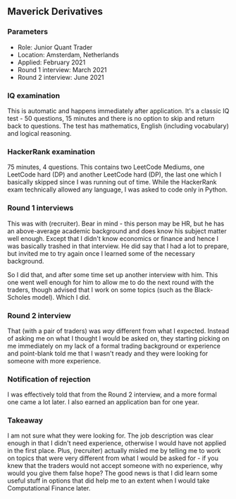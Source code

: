 ## Maverick Derivatives

### Parameters
* Role: Junior Quant Trader
* Location: Amsterdam, Netherlands
* Applied: February 2021
* Round 1 interview: March 2021
* Round 2 interview: June 2021

### IQ examination

This is automatic and happens immediately after application. It's a classic IQ test - 50 questions, 15 minutes and there is no option to skip and return back to questions. The test has mathematics, English (including vocabulary) and logical reasoning. 

### HackerRank examination

75 minutes, 4 questions. This contains two LeetCode Mediums, one LeetCode hard (DP) and another LeetCode hard (DP), the last one which I basically skipped since I was running out of time. While the HackerRank exam technically allowed any language, I was asked to code only in Python.

### Round 1 interviews

This was with (recruiter). Bear in mind - this person may be HR, but he has an above-average academic background and does know his subject matter well enough. Except that I didn't know economics or finance and hence I was basically trashed in that interview. He did say that I had a lot to prepare, but invited me to try again once I learned some of the necessary background.

So I did that, and after some time set up another interview with him. This one went well enough for him to allow me to do the next round with the traders, though advised that I work on some topics (such as the Black-Scholes model). Which I did. 

### Round 2 interview

That (with a pair of traders) was _way_ different from what I expected. Instead of asking me on what I thought I would be asked on, they starting picking on me immediately on my lack of a formal trading background or experience and point-blank told me that I wasn't ready and they were looking for someone with more experience.

### Notification of rejection

I was effectively told that from the Round 2 interview, and a more formal one came a lot later. I also earned an application ban for one year.

### Takeaway

I am not sure what they were looking for. The job description was clear enough in that I didn't need experience, otherwise I would have not applied in the first place. Plus, (recruiter) actually misled me by telling me to work on topics that were very different from what I would be asked for - if you knew that the traders would not accept someone with no experience, why would you give them false hope? The good news is that I did learn some useful stuff in options that did help me to an extent when I would take Computational Finance later. 